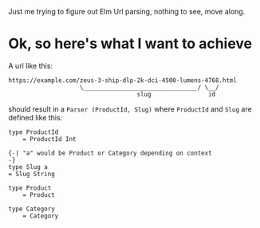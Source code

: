 Just me trying to figure out Elm Url parsing, nothing to see, move along.

# Ok, so here's what I want to achieve

A url like this:

    https://example.com/zeus-3-ship-dlp-2k-dci-4500-lumens-4768.html
                        \________________________________/ \__/
                                        slug                id

should result in a `Parser (ProductId, Slug)` where `ProductId` and `Slug` are defined like this:

    type ProductId
        = ProductId Int

    {-| "a" would be Product or Category depending on context
    -}
    type Slug a
    = Slug String

    type Product
        = Product

    type Category
        = Category